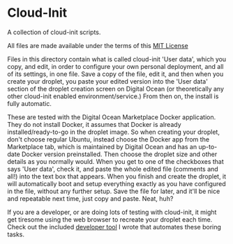 # Cloud-Init

A collection of cloud-init scripts.

All files are made available under the terms of this [MIT License](../LICENSE)

Files in this directory contain what is called cloud-init 'User data', which you
copy, and edit, in order to configure your own personal deployment, and all of
its settings, in one file. Save a copy of the file, edit it, and then when you
create your droplet, you paste your edited version into the 'User data' section
of the droplet creation screen on Digital Ocean (or theoretically any other
cloud-init enabled environment/service.) From then on, the install is fully
automatic.

These are tested with the Digital Ocean Marketplace Docker application. They do
not install Docker, it assumes that Docker is already installed/ready-to-go in
the droplet image. So when creating your droplet, don't choose regular Ubuntu,
instead choose the Docker app from the Marketplace tab, which is maintained by
Digital Ocean and has an up-to-date Docker version preinstalled. Then choose the
droplet size and other details as you normally would. When you get to one of the
checkboxes that says 'User data', check it, and paste the whole edited file
(comments and all!) into the text box that appears. When you finish and create
the droplet, it will automatically boot and setup everything exactly as you have
configured in the file, without any further setup. Save the file for later, and
it'll be nice and repeatable next time, just copy and paste. Neat, huh?

If you are a developer, or are doing lots of testing with cloud-init, it might
get tiresome using the web browser to recreate your droplet each time. Check out
the included [developer tool](droplet.sh) I wrote that automates these boring
tasks.


